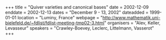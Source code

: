+++
title = "Quiver varieties and canonical bases"
date = 2002-12-09
enddate = 2002-12-13
dates = "December 9 - 13, 2002"
dateadded = 1999-01-01
location = "Luminy, France"
webpage = "http://www.mathematik.uni-bielefeld.de/~fdlist/fdlist-meeting-tmp02-3.html"
organisers = "Alev, Keller, Levasseur"
speakers = "Crawley-Boevey, Leclerc, Littelmann, Vasserot"
+++

